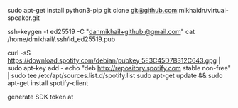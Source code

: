 sudo apt-get install python3-pip
git clone git@github.com:mikhaidn/virtual-speaker.git


 ssh-keygen -t ed25519 -C "danmikhail+github.@gmail.com"
 cat /home/dmikhail/.ssh/id_ed25519.pub

curl -sS https://download.spotify.com/debian/pubkey_5E3C45D7B312C643.gpg | sudo apt-key add -
echo "deb http://repository.spotify.com stable non-free" | sudo tee /etc/apt/sources.list.d/spotify.list
sudo apt-get update && sudo apt-get install spotify-client

generate SDK token at
